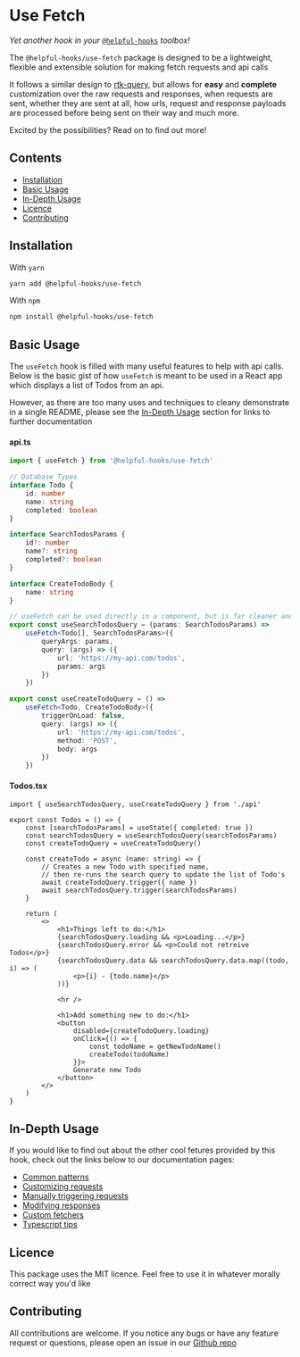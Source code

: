 # Use Fetch

_Yet another hook in your_ [`@helpful-hooks`](npm-helpful-hooks) _toolbox!_

The `@helpful-hooks/use-fetch` package is designed to be a lightweight, flexible and extensible solution for making fetch requests and api calls

It follows a similar design to [rtk-query](npm-rtk-query), but allows for __easy__ and __complete__ customization over the raw requests and responses, when requests are sent, whether they are sent at all, how urls, request and response payloads are processed before being sent on their way and much more.

Excited by the possibilities? Read on to find out more!

## Contents

- [Installation](#installation)
- [Basic Usage](#basic-usage)
- [In-Depth Usage](#in-depth-usage)
- [Licence](#licence)
- [Contributing](#contributing)

## Installation

With `yarn`

```sh
yarn add @helpful-hooks/use-fetch
```

With `npm`

```sh
npm install @helpful-hooks/use-fetch
```

## Basic Usage

The `useFetch` hook is filled with many useful features to help with api calls. Below is the basic gist of how `useFetch` is meant to be used in a React app which displays a list of Todos from an api. 

However, as there are too many uses and techniques to cleany demonstrate in a single README, please see the [In-Depth Usage](#in-depth-usage) section for links to further documentation

#### api.ts

```ts
import { useFetch } from '@helpful-hooks/use-fetch'

// Database Types
interface Todo {
    id: number
    name: string
    completed: boolean
}

interface SearchTodosParams {
    id?: number
    name?: string
    completed?: boolean
}

interface CreateTodoBody {
    name: string
}

// useFetch can be used directly in a component, but is far cleaner and DRYer when abstracted over in a custom hook
export const useSearchTodosQuery = (params: SearchTodosParams) => 
    useFetch<Todo[], SearchTodosParams>({
        queryArgs: params,
        query: (args) => ({
            url: 'https://my-api.com/todos',
            params: args
        })
    })

export const useCreateTodoQuery = () => 
    useFetch<Todo, CreateTodoBody>({
        triggerOnLoad: false,
        query: (args) => ({
            url: 'https://my-api.com/todos',
            method: 'POST',
            body: args
        })
    })
```

#### Todos.tsx

```tsx
import { useSearchTodosQuery, useCreateTodoQuery } from './api'

export const Todos = () => {
    const [searchTodosParams] = useState({ completed: true })
    const searchTodosQuery = useSearchTodosQuery(searchTodosParams)
    const createTodoQuery = useCreateTodoQuery()

    const createTodo = async (name: string) => {
        // Creates a new Todo with specified name, 
        // then re-runs the search query to update the list of Todo's
        await createTodoQuery.trigger({ name })
        await searchTodosQuery.trigger(searchTodosParams)
    }

    return (
        <>
            <h1>Things left to do:</h1>
            {searchTodosQuery.loading && <p>Loading...</p>}
            {searchTodosQuery.error && <p>Could not retreive Todos</p>}
            {searchTodosQuery.data && searchTodosQuery.data.map((todo, i) => (
                <p>{i} - {todo.name}</p>
            ))}

            <hr />

            <h1>Add something new to do:</h1>
            <button 
                disabled={createTodoQuery.loading}
                onClick={() => {
                    const todoName = getNewTodoName()
                    createTodo(todoName)
                }}>
                Generate new Todo
            </button>
        </>
    )
}
```

## In-Depth Usage

If you would like to find out about the other cool fetures provided by this hook, check out the links below to our documentation pages:

- [Common patterns](docs-common-patterns)
- [Customizing requests](docs-customizing-requests)
- [Manually triggering requests](docs-manually-triggering-requests)
- [Modifying responses](docs-modifying-responses)
- [Custom fetchers](docs-custom-fetchers)
- [Typescript tips](docs-typescript-tips)

## Licence

This package uses the MIT licence. Feel free to use it in whatever morally correct way you'd like

## Contributing

All contributions are welcome. If you notice any bugs or have any feature request or questions, please open an issue in our [Github repo](github-repo)

[github-repo]: https://github.com/taennan/use-fetch

[docs-common-patterns]:               https://github.com/taennan/use-fetch/blob/main/docs/common-patterns.md
[docs-customizing-requests]:          https://github.com/taennan/use-fetch/blob/main/docs/customizing-requests.md
[docs-manually-triggering-requests]:  https://github.com/taennan/use-fetch/blob/main/docs/manually-triggering-requests.md
[docs-modifying-responses]:           https://github.com/taennan/use-fetch/blob/main/docs/modifying-responses.md
[docs-custom-fetchers]:               https://github.com/taennan/use-fetch/blob/main/docs/custom-fetchers.md
[docs-typescript-tips]:               https://github.com/taennan/use-fetch/blob/main/docs/typescript-tips.md

[npm-helpful-hooks]: https://www.npmjs.com/search?q=%40helpful-hooks
[npm-rtk-query]: https://www.npmjs.com/package/@reduxjs/toolkit
